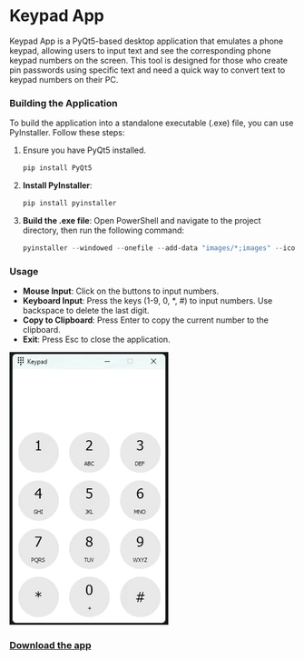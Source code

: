 # Keypad App

Keypad App is a PyQt5-based desktop application that emulates a phone keypad, allowing users to input text and see the corresponding phone keypad numbers on the screen. This tool is designed for those who create pin passwords using specific text and need a quick way to convert text to keypad numbers on their PC.


### Building the Application

To build the application into a standalone executable (.exe) file, you can use PyInstaller. Follow these steps:

1. Ensure you have PyQt5 installed.
    ```bash
    pip install PyQt5
    ```

2. **Install PyInstaller**:
    ```bash
    pip install pyinstaller
    ```

3. **Build the .exe file**:
    Open PowerShell and navigate to the project directory, then run the following command:
    ```powershell
    pyinstaller --windowed --onefile --add-data "images/*;images" --icon="images/appicon.ico" keypad.py 
    ```



### Usage

- **Mouse Input**: Click on the buttons to input numbers.
- **Keyboard Input**: Press the keys (1-9, 0, *, #) to input numbers. Use backspace to delete the last digit.
- **Copy to Clipboard**: Press Enter to copy the current number to the clipboard.
- **Exit**: Press Esc to close the application.


![Demo Video](media/app.gif)

### [Download the app](https://github.com/Benediximuss/keypad-app/releases/download/v1.0/keypad_build.zip)
